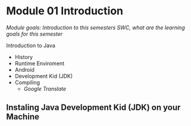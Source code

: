 # Module 01 Introduction

_Module goals: Introduction to this semesters SWC, what are the learning goals for this semester_

Introduction to Java

* History
* Runtime Enviroment
* Android
* Development Kid (JDK)
 * Compiling
    * _Google Translate_

## Instaling Java Development Kid (JDK) on your Machine
